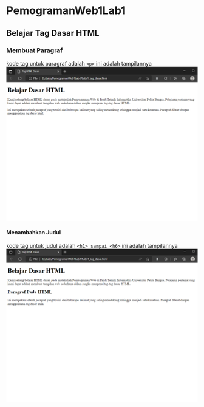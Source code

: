 # PemogramanWeb1Lab1
## Belajar Tag Dasar HTML

### Membuat Paragraf
kode tag untuk paragraf adalah `<p>`
ini adalah tampilannya
![Gambar 1](Screenshoot/ss1.png)

#### Menambahkan Judul
kode tag untuk judul adalah `<h1> sampai <h6>`
ini adalah tampilannya
![Gambar 2](Screenshoot/ss2.png)

